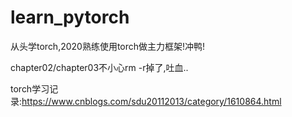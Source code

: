 # learn_pytorch
从头学torch,2020熟练使用torch做主力框架!冲鸭!

chapter02/chapter03不小心rm -r掉了,吐血..

torch学习记录:https://www.cnblogs.com/sdu20112013/category/1610864.html
